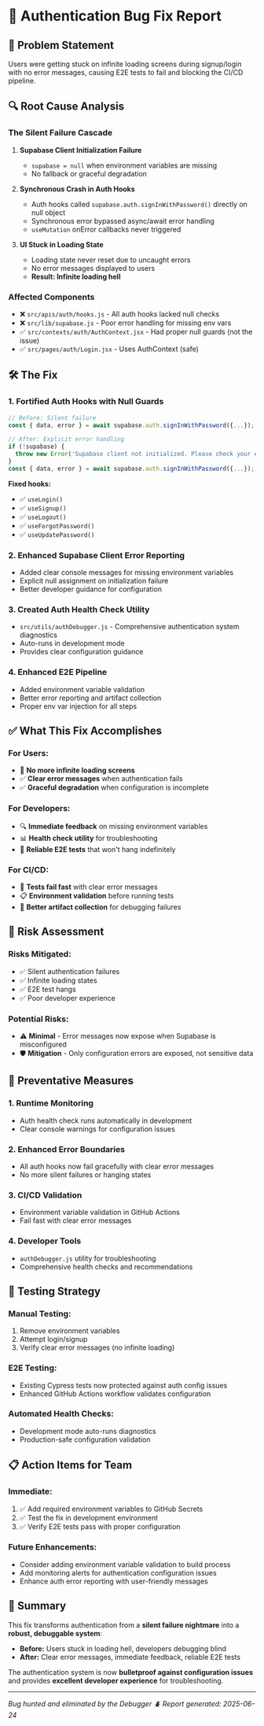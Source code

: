 # 🔧 Authentication Bug Fix Report

## 🎯 **Problem Statement**
Users were getting stuck on infinite loading screens during signup/login with no error messages, causing E2E tests to fail and blocking the CI/CD pipeline.

## 🔍 **Root Cause Analysis**

### **The Silent Failure Cascade**
1. **Supabase Client Initialization Failure**
   - `supabase = null` when environment variables are missing
   - No fallback or graceful degradation

2. **Synchronous Crash in Auth Hooks**
   - Auth hooks called `supabase.auth.signInWithPassword()` directly on null object
   - Synchronous error bypassed async/await error handling
   - `useMutation` onError callbacks never triggered

3. **UI Stuck in Loading State**
   - Loading state never reset due to uncaught errors
   - No error messages displayed to users
   - **Result: Infinite loading hell**

### **Affected Components**
- ❌ `src/apis/auth/hooks.js` - All auth hooks lacked null checks
- ❌ `src/lib/supabase.js` - Poor error handling for missing env vars
- ✅ `src/contexts/auth/AuthContext.jsx` - Had proper null guards (not the issue)
- ✅ `src/pages/auth/Login.jsx` - Uses AuthContext (safe)

## 🛠️ **The Fix**

### **1. Fortified Auth Hooks with Null Guards**
```javascript
// Before: Silent failure
const { data, error } = await supabase.auth.signInWithPassword({...});

// After: Explicit error handling
if (!supabase) {
  throw new Error('Supabase client not initialized. Please check your environment variables.');
}
const { data, error } = await supabase.auth.signInWithPassword({...});
```

**Fixed hooks:**
- ✅ `useLogin()`
- ✅ `useSignup()`
- ✅ `useLogout()`
- ✅ `useForgotPassword()`
- ✅ `useUpdatePassword()`

### **2. Enhanced Supabase Client Error Reporting**
- Added clear console messages for missing environment variables
- Explicit null assignment on initialization failure
- Better developer guidance for configuration

### **3. Created Auth Health Check Utility**
- `src/utils/authDebugger.js` - Comprehensive authentication system diagnostics
- Auto-runs in development mode
- Provides clear configuration guidance

### **4. Enhanced E2E Pipeline**
- Added environment variable validation
- Better error reporting and artifact collection
- Proper env var injection for all steps

## ✅ **What This Fix Accomplishes**

### **For Users:**
- 🚫 **No more infinite loading screens**
- ✅ **Clear error messages** when authentication fails
- ✅ **Graceful degradation** when configuration is incomplete

### **For Developers:**
- 🔍 **Immediate feedback** on missing environment variables
- 📊 **Health check utility** for troubleshooting
- 🧪 **Reliable E2E tests** that won't hang indefinitely

### **For CI/CD:**
- 🚀 **Tests fail fast** with clear error messages
- 📋 **Environment validation** before running tests
- 🔧 **Better artifact collection** for debugging failures

## 🎯 **Risk Assessment**

### **Risks Mitigated:**
- ✅ Silent authentication failures
- ✅ Infinite loading states
- ✅ E2E test hangs
- ✅ Poor developer experience

### **Potential Risks:**
- ⚠️ **Minimal** - Error messages now expose when Supabase is misconfigured
- 🛡️ **Mitigation** - Only configuration errors are exposed, not sensitive data

## 🔮 **Preventative Measures**

### **1. Runtime Monitoring**
- Auth health check runs automatically in development
- Clear console warnings for configuration issues

### **2. Enhanced Error Boundaries**
- All auth hooks now fail gracefully with clear error messages
- No more silent failures or hanging states

### **3. CI/CD Validation**
- Environment variable validation in GitHub Actions
- Fail fast with clear error messages

### **4. Developer Tools**
- `authDebugger.js` utility for troubleshooting
- Comprehensive health checks and recommendations

## 🧪 **Testing Strategy**

### **Manual Testing:**
1. Remove environment variables
2. Attempt login/signup
3. Verify clear error messages (no infinite loading)

### **E2E Testing:**
- Existing Cypress tests now protected against auth config issues
- Enhanced GitHub Actions workflow validates configuration

### **Automated Health Checks:**
- Development mode auto-runs diagnostics
- Production-safe configuration validation

## 📋 **Action Items for Team**

### **Immediate:**
1. ✅ Add required environment variables to GitHub Secrets
2. ✅ Test the fix in development environment
3. ✅ Verify E2E tests pass with proper configuration

### **Future Enhancements:**
- Consider adding environment variable validation to build process
- Add monitoring alerts for authentication configuration issues
- Enhance auth error reporting with user-friendly messages

## 🎯 **Summary**

This fix transforms authentication from a **silent failure nightmare** into a **robust, debuggable system**:

- **Before:** Users stuck in loading hell, developers debugging blind
- **After:** Clear error messages, immediate feedback, reliable E2E tests

The authentication system is now **bulletproof against configuration issues** and provides **excellent developer experience** for troubleshooting.

---
*Bug hunted and eliminated by the Debugger 🪲*
*Report generated: 2025-06-24*
